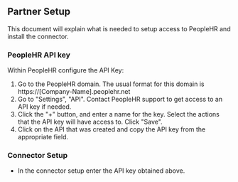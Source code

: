 
## Partner Setup ##

This document will explain what is needed to setup access to PeopleHR and install the connector.

### PeopleHR API key ###

Within PeopleHR configure the API Key:

1. Go to the PeopleHR domain. The usual format for this domain is https://\[Company-Name\].peoplehr.net
2. Go to "Settings", "API". Contact PeopleHR support to get access to an API key if needed.
3. Click the "+" button, and enter a name for the key. Select the actions that the API key will have access to. Click "Save".
4. Click on the API that was created and copy the API key from the appropriate field.

### Connector Setup ### 
 * In the connector setup enter the API key obtained above.

